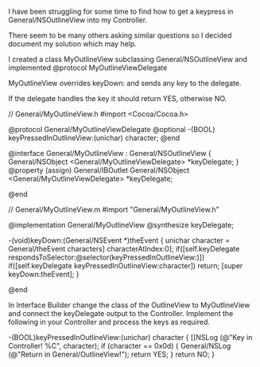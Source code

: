 I have been struggling for some time to find how to get a keypress in General/NSOutlineView into my Controller.

There seem to be many others asking similar questions so I decided document my solution which may help.

I created a class M<nowiki/>yOutlineView  subclassing General/NSOutlineView
and implemented @protocol M<nowiki/>yOutlineViewDelegate


M<nowiki/>yOutlineView overrides keyDown: and sends any key to the delegate.

If the delegate handles the key it should return YES, otherwise NO.

    
//  General/MyOutlineView.h
#import <Cocoa/Cocoa.h>

@protocol General/MyOutlineViewDelegate
@optional
-(BOOL) keyPressedInOutlineView:(unichar) character;
@end

@interface General/MyOutlineView : General/NSOutlineView {
	General/NSObject <General/MyOutlineViewDelegate> *keyDelegate;
}
@property (assign) General/IBOutlet General/NSObject <General/MyOutlineViewDelegate> *keyDelegate;

@end

    
//  General/MyOutlineView.m
#import "General/MyOutlineView.h"

@implementation General/MyOutlineView
@synthesize keyDelegate;

-(void)keyDown:(General/NSEvent *)theEvent
{
	unichar character = General/theEvent characters] characterAtIndex:0];
	if([self.keyDelegate respondsToSelector:@selector(keyPressedInOutlineView:)])
		if([self.keyDelegate keyPressedInOutlineView:character])
		return;
	[super keyDown:theEvent];
}

@end

In Interface Builder change the class of the O<nowiki/>utlineView to M<nowiki/>yOutlineView and connect the keyDelegate output to the Controller. 
Implement the following in your Controller and process the keys as required.

    
-(BOOL)keyPressedInOutlineView:(unichar) character {
	[[NSLog (@"Key in Controller! %C", character);
	if (character == 0x0d) {
        General/NSLog (@"Return in General/OutlineView!");
		return YES;
	}
	return NO;
}
